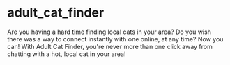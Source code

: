 # adult_cat_finder

Are you having a hard time finding local cats in your area? Do you wish there was a way to connect instantly with one online, at any time? Now you can!
With Adult Cat Finder, you're never more than one click away from chatting with a hot, local cat in your area!